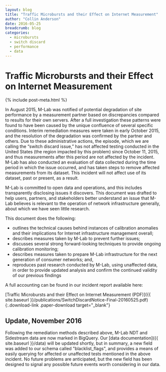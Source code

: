 ```yaml
---
layout: blog
title: "Traffic Microbursts and their Effect on Internet Measurement"
author: "Collin Anderson"
date: 2016-05-25
breadcrumb: blog
categories:
  - microbursts
  - switch discard
  - performance
  - data
---
```


# Traffic Microbursts and their Effect on Internet Measurement
{% include post-meta.html %}

In August 2015, M-Lab was notified of potential degradation of site performance by a measurement partner based on discrepancies compared to results for their own servers. After a full investigation these patterns were found to have been caused by the unique confluence of several specific conditions. Interim remediation measures were taken in early October 2015, and the resolution of the degradation was confirmed by the partner and others. Due to these administrative actions, the episode, which we are calling the “switch discard issue,” has not affected testing conducted in the United States (the region impacted by this problem) since October 11, 2015, and thus measurements after this period are not affected by the incident. M-Lab has also conducted an evaluation of data collected during the time period in which the issue occurred, and has taken steps to remove affected measurements from its dataset. This incident will not affect use of its dataset, past or present, as a result. <!--more-->

M-Lab is committed to open data and operations, and this includes transparently disclosing issues it discovers. This document was drafted to help users, partners, and stakeholders better understand an issue that M-Lab believes is relevant to the operation of network infrastructure generally, about which we have seen little research.

This document does the following:

* outlines the technical causes behind instances of calibration anomalies and their implications for Internet infrastructure management overall;
* describes measures taken by M-Lab to prevent further issues;
* discusses several strong forward-looking techniques to provide ongoing calibration monitoring;
* describes measures taken to prepare M-Lab infrastructure for the next generation of consumer networks; and,
* reproduces past research conducted by M-Lab, using unaffected data, in order to provide updated analysis and confirm the continued validity of our previous findings

A full accounting can be found in our incident report available here:

[Traffic Microbursts and their Effect on Internet Measurement (PDF)]({{ site.baseurl }}/publications/SwitchDiscardNotice-Final-20160525.pdf){:.download-link .paper-download target="_blank"}

## Update, November 2016

Following the remediation methods described above, M-Lab NDT and Sidestream data are now marked in BigQuery. Our [data documentation]({{ site.baseurl }}/data) will be updated shortly, but in summary, a new field was added to our schema called "blacklist_flags", and provides a means of easily querying for affected or unaffected tests mentioned in the above incident. No future problems are anticipated, but the new field has been designed to signal any possible future events worth considering in our data.